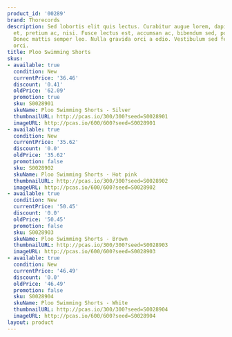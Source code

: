 ```yaml
---
product_id: '00289'
brand: Thorecords
description: Sed lobortis elit quis lectus. Curabitur augue lorem, dapibus quis, laoreet
  et, pretium ac, nisi. Fusce lectus est, accumsan ac, bibendum sed, porta eget, augue.
  Donec mattis semper leo. Nulla gravida orci a odio. Vestibulum sed felis. Sed pellentesque
  orci.
title: Ploo Swimming Shorts
skus:
- available: true
  condition: New
  currentPrice: '36.46'
  discount: '0.41'
  oldPrice: '62.09'
  promotion: true
  sku: S0028901
  skuName: Ploo Swimming Shorts - Silver
  thumbnailURL: http://pcas.io/300/300?seed=S0028901
  imageURL: http://pcas.io/600/600?seed=S0028901
- available: true
  condition: New
  currentPrice: '35.62'
  discount: '0.0'
  oldPrice: '35.62'
  promotion: false
  sku: S0028902
  skuName: Ploo Swimming Shorts - Hot pink
  thumbnailURL: http://pcas.io/300/300?seed=S0028902
  imageURL: http://pcas.io/600/600?seed=S0028902
- available: true
  condition: New
  currentPrice: '50.45'
  discount: '0.0'
  oldPrice: '50.45'
  promotion: false
  sku: S0028903
  skuName: Ploo Swimming Shorts - Brown
  thumbnailURL: http://pcas.io/300/300?seed=S0028903
  imageURL: http://pcas.io/600/600?seed=S0028903
- available: true
  condition: New
  currentPrice: '46.49'
  discount: '0.0'
  oldPrice: '46.49'
  promotion: false
  sku: S0028904
  skuName: Ploo Swimming Shorts - White
  thumbnailURL: http://pcas.io/300/300?seed=S0028904
  imageURL: http://pcas.io/600/600?seed=S0028904
layout: product
---
```

